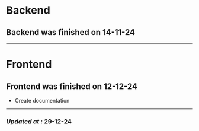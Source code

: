 # Backend

## Backend was finished on 14-11-24

---

# Frontend

## Frontend was finished on 12-12-24

- Create documentation

---

### **_Updated at :_** 29-12-24
